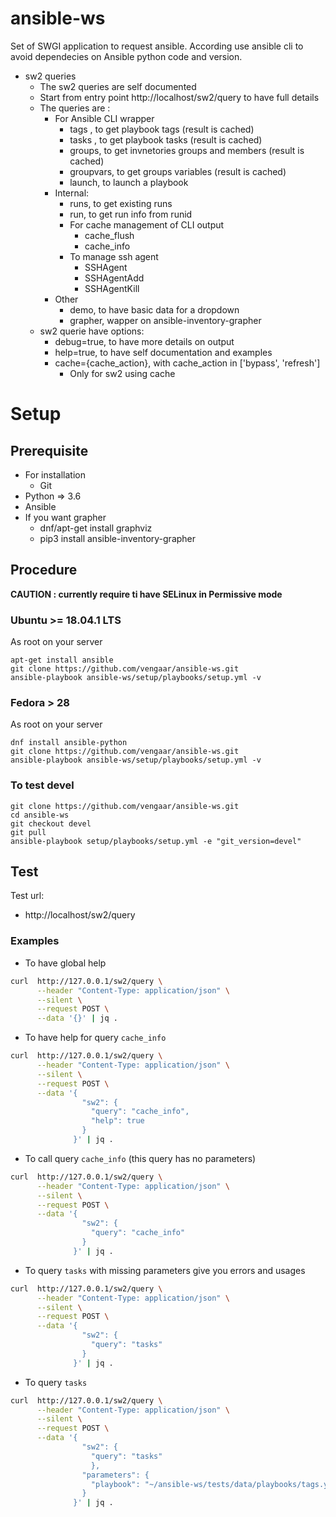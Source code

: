 # ansible-ws

Set of SWGI application to request ansible.
According use ansible cli to avoid dependecies on Ansible python code and version.

* sw2 queries 
    * The sw2 queries are self documented
    * Start from entry point http://localhost/sw2/query to have full details
    * The queries are :
        * For Ansible CLI wrapper
            * tags , to get playbook tags (result is cached)
            * tasks , to get playbook tasks (result is cached)
            * groups, to get invnetories groups and members (result is cached)
            * groupvars, to get groups variables (result is cached)
            * launch, to launch a playbook
        * Internal:
            * runs, to get existing runs
            * run, to get run info from runid
            * For cache management of CLI output
                * cache_flush
                * cache_info
            * To manage ssh agent
                * SSHAgent
                * SSHAgentAdd
                * SSHAgentKill
        * Other
            * demo, to have basic data for a dropdown
            * grapher, wapper on ansible-inventory-grapher
    * sw2 querie have options:
        * debug=true, to have more details on output
        * help=true, to have self documentation and examples
        * cache={cache_action}, with cache_action in ['bypass', 'refresh']
            * Only for sw2 using cache

# Setup

## Prerequisite

* For installation
  * Git
* Python => 3.6
* Ansible
* If you want grapher
  * dnf/apt-get install graphviz
  * pip3 install ansible-inventory-grapher

## Procedure

**CAUTION : currently require ti have SELinux in Permissive mode**

### Ubuntu >= 18.04.1 LTS

As root on your server

~~~~
apt-get install ansible
git clone https://github.com/vengaar/ansible-ws.git
ansible-playbook ansible-ws/setup/playbooks/setup.yml -v
~~~~

### Fedora > 28
   
As root on your server

~~~~
dnf install ansible-python
git clone https://github.com/vengaar/ansible-ws.git
ansible-playbook ansible-ws/setup/playbooks/setup.yml -v
~~~~

### To test devel

~~~~
git clone https://github.com/vengaar/ansible-ws.git
cd ansible-ws
git checkout devel
git pull
ansible-playbook setup/playbooks/setup.yml -e "git_version=devel"
~~~~


## Test
Test url:

* http://localhost/sw2/query

### Examples

* To have global help

~~~bash
curl  http://127.0.0.1/sw2/query \
      --header "Content-Type: application/json" \
      --silent \
      --request POST \
      --data '{}' | jq .
~~~~

* To have help for query `cache_info`

~~~bash
curl  http://127.0.0.1/sw2/query \
      --header "Content-Type: application/json" \
      --silent \
      --request POST \
      --data '{
                "sw2": {
                  "query": "cache_info",
                  "help": true
                }
              }' | jq .
~~~

* To call query `cache_info` (this query has no parameters)

~~~bash
curl  http://127.0.0.1/sw2/query \
      --header "Content-Type: application/json" \
      --silent \
      --request POST \
      --data '{
                "sw2": {
                  "query": "cache_info"
                }
              }' | jq .
~~~

* To query `tasks` with missing parameters give you errors and usages

~~~bash
curl  http://127.0.0.1/sw2/query \
      --header "Content-Type: application/json" \
      --silent \
      --request POST \
      --data '{
                "sw2": {
                  "query": "tasks"
                }
              }' | jq .
~~~

* To query `tasks`

~~~bash
curl  http://127.0.0.1/sw2/query \
      --header "Content-Type: application/json" \
      --silent \
      --request POST \
      --data '{
                "sw2": {
                  "query": "tasks"
                  },
                "parameters": {
                  "playbook": "~/ansible-ws/tests/data/playbooks/tags.yml"
                }
              }' | jq .
~~~

